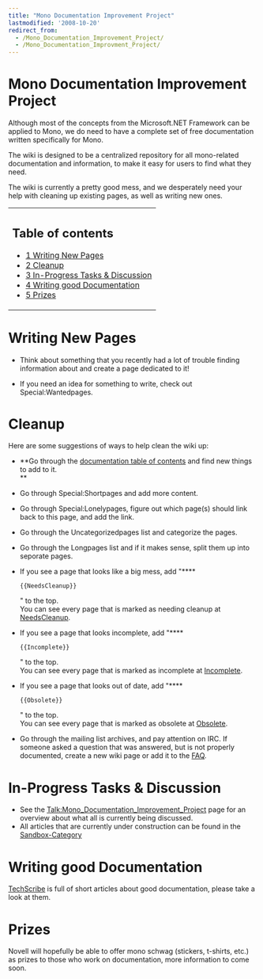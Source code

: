 ```yaml
---
title: "Mono Documentation Improvement Project"
lastmodified: '2008-10-20'
redirect_from:
  - /Mono_Documentation_Improvement_Project/
  - /Mono_Documentation_Improvment_Project/
---
```


Mono Documentation Improvement Project
======================================

 Although most of the concepts from the Microsoft.NET Framework can be applied to Mono, we do need to have a complete set of free documentation written specifically for Mono.

The wiki is designed to be a centralized repository for all mono-related documentation and information, to make it easy for users to find what they need.

The wiki is currently a pretty good mess, and we desperately need your help with cleaning up existing pages, as well as writing new ones.

<table>
<col width="100%" />
<tbody>
<tr class="odd">
<td align="left"><h2>Table of contents</h2>
<ul>
<li><a href="#writing-new-pages">1 Writing New Pages</a></li>
<li><a href="#cleanup">2 Cleanup</a></li>
<li><a href="#in-progress-tasks--discussion">3 In-Progress Tasks &amp; Discussion</a></li>
<li><a href="#writing-good-documentation">4 Writing good Documentation</a></li>
<li><a href="#prizes">5 Prizes</a></li>
</ul></td>
</tr>
</tbody>
</table>

Writing New Pages
=================

-   Think about something that you recently had a lot of trouble finding information about and create a page dedicated to it!

-   If you need an idea for something to write, check out Special:Wantedpages.

Cleanup
=======

Here are some suggestions of ways to help clean the wiki up:

-   **Go through the [documentation table of contents](/Start "Start") and find new things to add to it.<br/>
    **
-   Go through Special:Shortpages and add more content.
-   Go through Special:Lonelypages, figure out which page(s) should link back to this page, and add the link.
-   Go through the Uncategorizedpages list and categorize the pages.
-   Go through the Longpages list and if it makes sense, split them up into seporate pages.
-   If you see a page that looks like a big mess, add "****

    ``` nowiki
    {{NeedsCleanup}}
    ```

    " to the top.<br/>
    You can see every page that is marked as needing cleanup at [NeedsCleanup](/Category:NeedsCleanup).

-   If you see a page that looks incomplete, add "****

    ``` nowiki
    {{Incomplete}}
    ```

    " to the top.<br/>
    You can see every page that is marked as incomplete at [Incomplete](/Category:Incomplete).

-   If you see a page that looks out of date, add "****

    ``` nowiki
    {{Obsolete}}
    ```

    " to the top.<br/>
    You can see every page that is marked as obsolete at [Obsolete](/Category:Obsolete).

-   Go through the mailing list archives, and pay attention on IRC. If someone asked a question that was answered, but is not properly documented, create a new wiki page or add it to the [FAQ](/FAQ "FAQ").

In-Progress Tasks & Discussion
==============================

-   See the [Talk:Mono_Documentation_Improvement_Project](/Talk:Mono_Documentation_Improvement_Project "Talk:Mono Documentation Improvement Project") page for an overview about what all is currently being discussed.
-   All articles that are currently under construction can be found in the [Sandbox-Category](/Category:Sandbox)

Writing good Documentation
==========================

[TechScribe](http://www.techscribe.co.uk/techw/articles.htm) is full of short articles about good documentation, please take a look at them.

Prizes
======

Novell will hopefully be able to offer mono schwag (stickers, t-shirts, etc.) as prizes to those who work on documentation, more information to come soon.

